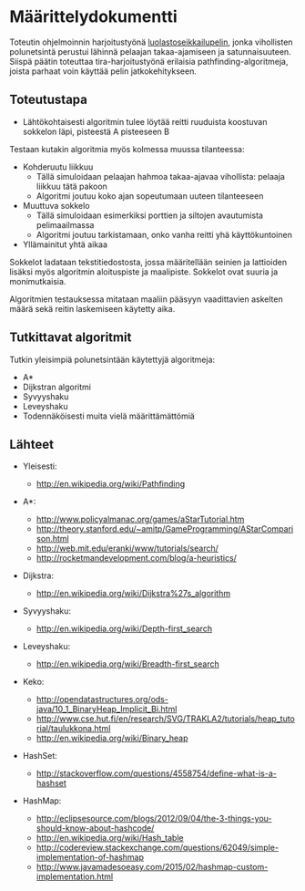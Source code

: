 # Määrittelydokumentti

Toteutin ohjelmoinnin harjoitustyönä [luolastoseikkailupelin](https://github.com/Nanofus/Tangential), jonka vihollisten polunetsintä perustui lähinnä pelaajan takaa-ajamiseen ja satunnaisuuteen. Siispä päätin toteuttaa tira-harjoitustyönä erilaisia pathfinding-algoritmeja, joista parhaat voin käyttää pelin jatkokehitykseen.

## Toteutustapa

* Lähtökohtaisesti algoritmin tulee löytää reitti ruuduista koostuvan sokkelon läpi, pisteestä A pisteeseen B

Testaan kutakin algoritmia myös kolmessa muussa tilanteessa:

* Kohderuutu liikkuu
  * Tällä simuloidaan pelaajan hahmoa takaa-ajavaa vihollista: pelaaja liikkuu tätä pakoon
  * Algoritmi joutuu koko ajan sopeutumaan uuteen tilanteeseen
* Muuttuva sokkelo
  * Tällä simuloidaan esimerkiksi porttien ja siltojen avautumista pelimaailmassa
  * Algoritmi joutuu tarkistamaan, onko vanha reitti yhä käyttökuntoinen
* Yllämainitut yhtä aikaa

Sokkelot ladataan tekstitiedostosta, jossa määritellään seinien ja lattioiden lisäksi myös algoritmin aloituspiste ja maalipiste. Sokkelot ovat suuria ja monimutkaisia.

Algoritmien testauksessa mitataan maaliin pääsyyn vaadittavien askelten määrä sekä reitin laskemiseen käytetty aika.

## Tutkittavat algoritmit

Tutkin yleisimpiä polunetsintään käytettyjä algoritmeja:

* A*
* Dijkstran algoritmi
* Syvyyshaku
* Leveyshaku
* Todennäköisesti muita vielä määrittämättömiä

## Lähteet

* Yleisesti:
  * http://en.wikipedia.org/wiki/Pathfinding
* A*:
  * http://www.policyalmanac.org/games/aStarTutorial.htm
  * http://theory.stanford.edu/~amitp/GameProgramming/AStarComparison.html
  * http://web.mit.edu/eranki/www/tutorials/search/
  * http://rocketmandevelopment.com/blog/a-heuristics/
* Dijkstra:
  * http://en.wikipedia.org/wiki/Dijkstra%27s_algorithm
* Syvyyshaku:
  * http://en.wikipedia.org/wiki/Depth-first_search
* Leveyshaku:
  * http://en.wikipedia.org/wiki/Breadth-first_search
  
* Keko:
  * http://opendatastructures.org/ods-java/10_1_BinaryHeap_Implicit_Bi.html
  * http://www.cse.hut.fi/en/research/SVG/TRAKLA2/tutorials/heap_tutorial/taulukkona.html
  * http://en.wikipedia.org/wiki/Binary_heap
* HashSet:
  * http://stackoverflow.com/questions/4558754/define-what-is-a-hashset
* HashMap:
  * http://eclipsesource.com/blogs/2012/09/04/the-3-things-you-should-know-about-hashcode/
  * http://en.wikipedia.org/wiki/Hash_table
  * http://codereview.stackexchange.com/questions/62049/simple-implementation-of-hashmap
  * http://www.javamadesoeasy.com/2015/02/hashmap-custom-implementation.html